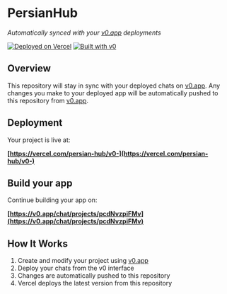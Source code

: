 # PersianHub

*Automatically synced with your [v0.app](https://v0.app) deployments*

[![Deployed on Vercel](https://img.shields.io/badge/Deployed%20on-Vercel-black?style=for-the-badge&logo=vercel)](https://vercel.com/persian-hub/v0-)
[![Built with v0](https://img.shields.io/badge/Built%20with-v0.app-black?style=for-the-badge)](https://v0.app/chat/projects/pcdNvzpiFMv)

## Overview

This repository will stay in sync with your deployed chats on [v0.app](https://v0.app).
Any changes you make to your deployed app will be automatically pushed to this repository from [v0.app](https://v0.app).

## Deployment

Your project is live at:

**[https://vercel.com/persian-hub/v0-](https://vercel.com/persian-hub/v0-)**

## Build your app

Continue building your app on:

**[https://v0.app/chat/projects/pcdNvzpiFMv](https://v0.app/chat/projects/pcdNvzpiFMv)**

## How It Works

1. Create and modify your project using [v0.app](https://v0.app)
2. Deploy your chats from the v0 interface
3. Changes are automatically pushed to this repository
4. Vercel deploys the latest version from this repository
